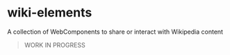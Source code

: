 # wiki-elements
A collection of WebComponents to share or interact with Wikipedia content

> WORK IN PROGRESS